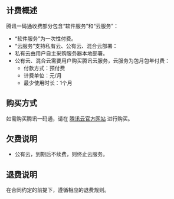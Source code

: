 ## 计费概述
腾讯一码通收费部分包含“软件服务”和“云服务”：
- “软件服务”为一次性付费。
- “云服务”支持私有云、公有云、混合云部署：
 - 私有云由用户自主采购服务器本地部署。
 - 公有云、混合云需要用户购买腾讯云服务，云服务为包月包年付费：
   - 付款方式：预付费
   - 计费单位：元/月
   - 最少使用时长：1个月

## 购买方式
如需购买腾讯一码通，请在 [腾讯云官方网站](http://manage.qcloud.com/shoppingcart/shop.php?tab=cvm) 进行购买。

## 欠费说明
- 公有云，到期后不续费，则终止云服务。

## 退费说明
在合同约定的前提下，遵循相应的退费规则。
